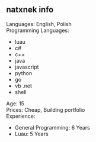 ## natxnek info

Languages: English, Polish<br />
Programming Languages:
  - luau
  - c#
  - c++
  - java
  - javascript
  - python
  - go
  - vb .net
  - shell

Age: 15<br />
Prices: Cheap, Building portfolio<br />
Experience:
  - General Programming: 6 Years
  - Luau: 5 Years
